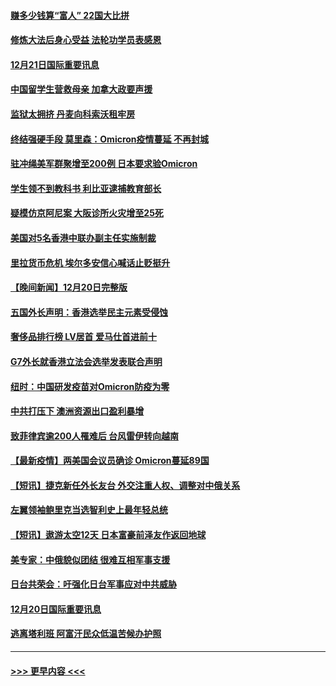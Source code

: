#### [赚多少钱算“富人” 22国大比拼](../pages/prog202/a103299649.md?t=12212350) 
#### [修炼大法后身心受益 法轮功学员表感恩](../pages/prog202/a103299627.md?t=12212350) 
#### [12月21日国际重要讯息](../pages/prog202/a103299615.md?t=12212350) 
#### [中国留学生营救母亲 加拿大政要声援](../pages/prog202/a103299586.md?t=12212350) 
#### [监狱太拥挤 丹麦向科索沃租牢房](../pages/prog202/a103299559.md?t=12212350) 
#### [终结强硬手段 莫里森：Omicron疫情蔓延 不再封城](../pages/prog202/a103299544.md?t=12212350) 
#### [驻冲绳美军群聚增至200例 日本要求验Omicron](../pages/prog202/a103299491.md?t=12212350) 
#### [学生领不到教科书 利比亚逮捕教育部长](../pages/prog202/a103299470.md?t=12212350) 
#### [疑模仿京阿尼案 大阪诊所火灾增至25死](../pages/prog202/a103299468.md?t=12212350) 
#### [美国对5名香港中联办副主任实施制裁](../pages/prog202/a103299454.md?t=12212350) 
#### [里拉货币危机 埃尔多安信心喊话止贬挺升](../pages/prog202/a103299370.md?t=12212350) 
#### [【晚间新闻】12月20日完整版](../pages/prog202/a103299321.md?t=12212350) 
#### [五国外长声明：香港选举民主元素受侵蚀](../pages/prog202/a103299276.md?t=12212350) 
#### [奢侈品排行榜 LV居首 爱马仕首进前十](../pages/prog202/a103299082.md?t=12212350) 
#### [G7外长就香港立法会选举发表联合声明](../pages/prog202/a103298942.md?t=12212350) 
#### [纽时：中国研发疫苗对Omicron防疫为零](../pages/prog202/a103298932.md?t=12212350) 
#### [中共打压下 澳洲资源出口盈利暴增](../pages/prog202/a103298828.md?t=12212350) 
#### [致菲律宾逾200人罹难后 台风雷伊转向越南](../pages/prog202/a103298752.md?t=12212350) 
#### [【最新疫情】两美国会议员确诊 Omicron蔓延89国](../pages/prog202/a103298743.md?t=12212350) 
#### [【短讯】捷克新任外长友台 外交注重人权、调整对中俄关系](../pages/prog202/a103298725.md?t=12212350) 
#### [左翼领袖鲍里克当选智利史上最年轻总统](../pages/prog202/a103298712.md?t=12212350) 
#### [【短讯】遨游太空12天 日本富豪前泽友作返回地球](../pages/prog202/a103298699.md?t=12212350) 
#### [美专家：中俄貌似团结 很难互相军事支援](../pages/prog202/a103298607.md?t=12212350) 
#### [日台共荣会：吁强化日台军事应对中共威胁](../pages/prog202/a103298656.md?t=12212350) 
#### [12月20日国际重要讯息](../pages/prog202/a103298506.md?t=12212350) 
#### [逃离塔利班 阿富汗民众低温苦候办护照](../pages/prog202/a103298370.md?t=12212350) 

----
#### [ >>> 更早内容 <<< ](../indexes/prog202-earlier.md)
